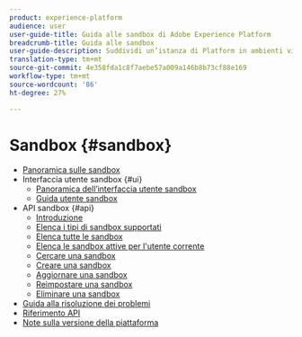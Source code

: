 ```yaml
---
product: experience-platform
audience: user
user-guide-title: Guida alle sandbox di Adobe Experience Platform
breadcrumb-title: Guida alle sandbox
user-guide-description: Suddividi un’istanza di Platform in ambienti virtuali per lo sviluppo, il test e la distribuzione di applicazioni.
translation-type: tm+mt
source-git-commit: 4e358fda1c8f7aebe57a009a146b8b73cf88e169
workflow-type: tm+mt
source-wordcount: '86'
ht-degree: 27%

---
```



# Sandbox {#sandbox}

* [Panoramica sulle sandbox](home.md)
* Interfaccia utente sandbox {#ui}
   * [Panoramica dell’interfaccia utente sandbox](ui/overview.md)
   * [Guida utente sandbox](ui/user-guide.md)
* API sandbox {#api}
   * [Introduzione](api/getting-started.md)
   * [Elenca i tipi di sandbox supportati](api/list-sandbox-types.md)
   * [Elenca tutte le sandbox](api/list-all-sandboxes.md)
   * [Elenca le sandbox attive per l&#39;utente corrente](api/list-active-sandboxes.md)
   * [Cercare una sandbox](api/look-up-sandbox.md)
   * [Creare una sandbox](api/create-sandbox.md)
   * [Aggiornare una sandbox](api/update-sandbox.md)
   * [Reimpostare una sandbox](api/reset-sandbox.md)
   * [Eliminare una sandbox](api/delete-sandbox.md)
* [Guida alla risoluzione dei problemi](troubleshooting-guide.md)
* [Riferimento API](https://www.adobe.io/apis/experienceplatform/home/api-reference.html#!acpdr/swagger-specs/sandbox-api.yaml)
* [Note sulla versione della piattaforma](https://www.adobe.com/go/platform-release-notes-en)